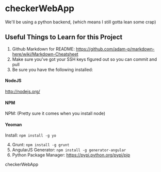 checkerWebApp
=============

We'll be using a python backend, (which means I still gotta lean some crap)

## Useful Things to Learn for this Project

1. Github Markdown for README: https://github.com/adam-p/markdown-here/wiki/Markdown-Cheatsheet
2. Make sure you've got your SSH keys figured out so you can commit and pull
3. Be sure you have the following installed:

#### NodeJS
http://nodejs.org/

#### NPM
NPM: (Pretty sure it comes when you install node)

#### Yeoman
Install: `npm install -g yo`

 4. Grunt: `npm install -g grunt`
 5. AngularJS Generator: `npm install -g generator-angular`
 6. Python Package Manager: https://pypi.python.org/pypi/pip


checkerWebApp
